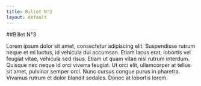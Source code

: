 ```yaml
---
title: Billet N°3
layout: default
---
```

##Billet N°3

Lorem ipsum dolor sit amet, consectetur adipiscing elit. 
Suspendisse rutrum neque et mi luctus, id vehicula dui accumsan. 
Etiam lacus erat, lobortis vel feugiat vitae, vehicula sed risus. 
Etiam ut quam vitae nisl rutrum interdum. 
Quisque nec neque id orci viverra feugiat. 
Ut orci elit, ullamcorper at tellus sit amet, pulvinar semper orci. 
Nunc cursus congue purus in pharetra. 
Vivamus rutrum et dolor blandit sodales. 
Donec at lobortis lorem.